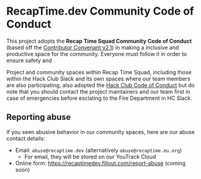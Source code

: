 # RecapTime.dev Community Code of Conduct

This project adopts the **Recap Time Squad Community Code of Conduct** (based off the
[Contributor Convenant v2.1]) in making a inclusive and productive space for the
community. Everyone must follow it in order to ensure safety and

Project and community spaces within Recap Time Squad, including those within the
Hack Club Slack and its own spaces where our team members are also participating, also adopted the
[Hack Club Code of Conduct] but do note that you should contact the project maintainers
and our team first in case of emergencies before esclating to the Fire Department in HC Slack.

## Reporting abuse

If you seen abusive behavior in our community spaces, here are our abuse contact details:

* Email: `abuse@recaptime.dev` (alternatively `abuse@recaptime.eu.org`)
    * For email, they will be stored on our YouTrack Cloud
* Online form: <https://recaptimedev.fillout.com/report-abuse> (coming soon)

[Contributor Convenant v2.1]: https://www.contributor-covenant.org/version/2/1/code_of_conduct/
[Hack Club Code of Conduct]: https://hackclub.com/conduct/
